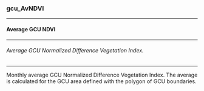 ### gcu_AvNDVI



------
#### Average GCU NDVI



------
###### Average GCU Normalized Difference Vegetation Index.



------
Monthly average GCU Normalized Difference Vegetation Index. The average is calculated for the GCU area defined with the polygon of GCU boundaries.
